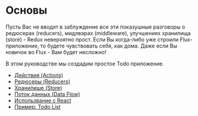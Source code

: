 # Основы

Пусть Вас не вводят в заблуждение все эти показушные разговоры о редюсерах (reducers), мидлвэрах (middleware), улучшениях хранилища (store) - Redux невероятно прост. Если Вы когда-либо уже строили Flux-приложение, то будете чувствовать себя, как дома. Даже если Вы новичок во Flux - Вам будет несложно!

В этом руководстве мы создадим простое Todo приложение.

* [Действия (Actions)](Actions.md)
* [Редюсеры (Reducers)](Reducers.md)
* [Хранилище (Store)](Store.md)
* [Поток данных (Data Flow)](DataFlow.md)
* [Использвание с React](UsageWithReact.md)
* [Пример: Todo List](ExampleTodoList.md)
